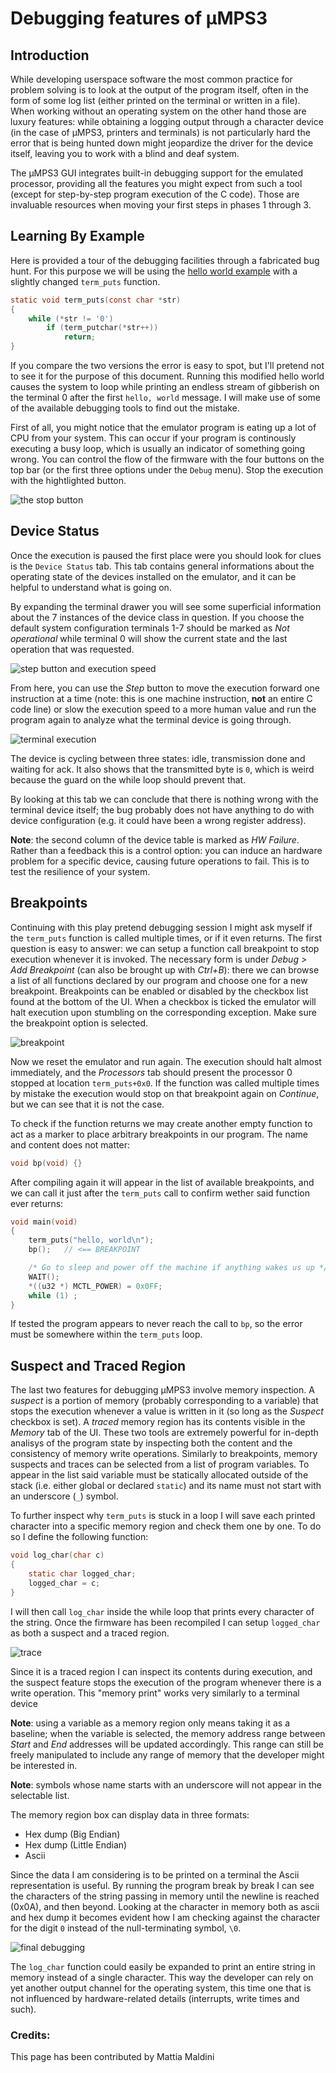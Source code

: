 # Debugging features of µMPS3

## Introduction

While developing userspace software the most common practice for problem solving is to look at the output of the program itself, often in the form of some log list (either printed on the terminal or written in a file). When working without an operating system on the other hand those are luxury features: while obtaining a logging output through a character device (in the case of µMPS3, printers and terminals) is not particularly hard the error that is being hunted down might jeopardize the driver for the device itself, leaving you to work with a blind and deaf system.

The µMPS3 GUI integrates built-in debugging support for the emulated processor, providing all the features you might expect from such a tool (except for step-by-step program execution of the C code). Those are invaluable resources when moving your first steps in phases 1 through 3.

## Learning By Example

Here is provided a tour of the debugging facilities through a fabricated bug hunt. For this purpose we will be using the [hello world example](/education/tutorials/umps/examples/hello-world.tar.gz ':ignore') with a slightly changed `term_puts` function.

```C
static void term_puts(const char *str)
{
	while (*str != '0')
		if (term_putchar(*str++))
			return;
}
```

If you compare the two versions the error is easy to spot, but I'll pretend not to see it for the purpose of this document.
Running this modified hello world causes the system to loop while printing an endless stream of gibberish on the terminal 0 after the first `hello, world` message. I will make use of some of the available debugging tools to find out the mistake.

First of all, you might notice that the emulator program is eating up a lot of CPU from your system. This can occur if your program is continously executing a busy loop, which is usually an indicator of something going wrong. You can control the flow of the firmware with the four buttons on the top bar (or the first three options under the `Debug` menu). Stop the execution with the hightlighted button.

![the stop button](pictures/stop.png "Stop execution")

## Device Status

Once the execution is paused the first place were you should look for clues is the `Device Status` tab. This tab contains general informations about the operating state of the devices installed on the emulator, and it can be helpful to understand what is going on.

By expanding the terminal drawer you will see some superficial information about the 7 instances of the device class in question. If you choose the default system configuration terminals 1-7 should be marked as *Not operational* while terminal 0 will show the current state and the last operation that was requested.

![step button and execution speed](pictures/speed.png "Step button and execution speed")

From here, you can use the *Step* button to move the execution forward one instruction at a time (note: this is one machine instruction, **not** an entire C code line) or slow the execution speed to a more human value and run the program again to analyze what the terminal device is going through.

![terminal execution](pictures/terminal.gif "The terminal at work")

The device is cycling between three states: idle, transmission done and waiting for ack. It also shows that the transmitted byte is `0`, which is weird because the guard on the while loop should prevent that.

By looking at this tab we can conclude that there is nothing wrong with the terminal device itself; the bug probably does not have anything to do with device configuration (e.g. it could have been a wrong register address).

**Note**: the second column of the device table is marked as *HW Failure*. Rather than a feedback this is a control option: you can induce an hardware problem for a specific device, causing future operations to fail. This is to test the resilience of your system.

## Breakpoints

Continuing with this play pretend debugging session I might ask myself if the `term_puts` function is called multiple times, or if it even returns.
The first question is easy to answer: we can setup a function call breakpoint to stop execution whenever it is invoked. The necessary form is under *Debug > Add Breakpoint* (can also be brought up with *Ctrl+B*): there we can browse a list of all functions declared by our program and choose one for a new breakpoint.
Breakpoints can be enabled or disabled by the checkbox list found at the bottom of the UI. When a checkbox is ticked the emulator will halt execution upon stumbling on the corresponding exception. Make sure the breakpoint option is selected.

![breakpoint](pictures/breakpoint.png "breakpoint")

Now we reset the emulator and run again. The execution should halt almost immediately, and the *Processors* tab should present the processor 0 stopped at location `term_puts+0x0`. If the function was called multiple times by mistake the execution would stop on that breakpoint again on *Continue*, but we can see that it is not the case.

To check if the function returns we may create another empty function to act as a marker to place arbitrary breakpoints in our program. The name and content does not matter:

```C
void bp(void) {}
```

After compiling again it will appear in the list of available breakpoints, and we can call it just after the `term_puts` call to confirm wether said function ever returns:

```C
void main(void)
{
	term_puts("hello, world\n");
    bp();   // <== BREAKPOINT

	/* Go to sleep and power off the machine if anything wakes us up */
	WAIT();
	*((u32 *) MCTL_POWER) = 0x0FF;
	while (1) ;
}
```

If tested the program appears to never reach the call to `bp`, so the error must be somewhere within the `term_puts` loop.

## Suspect and Traced Region

The last two features for debugging µMPS3 involve memory inspection. A *suspect* is a portion of memory (probably corresponding to a variable) that stops the execution whenever a value is written in it (so long as the *Suspect* checkbox is set). A *traced* memory region has its contents visible in the *Memory* tab of the UI.
These two tools are extremely powerful for in-depth analisys of the program state by inspecting both the content and the consistency of memory write operations. 
Similarly to breakpoints, memory suspects and traces can be selected from a list of program variables. To appear in the list said variable must be statically allocated outside of the stack (i.e. either global or declared `static`) and its name must not start with an underscore (`_`) symbol.

To further inspect why `term_puts` is stuck in a loop I will save each printed character into a specific memory region and check them one by one. To do so I define the following function:

```C
void log_char(char c)
{
    static char logged_char;
    logged_char = c;
}
```

I will then call `log_char` inside the while loop that prints every character of the string. Once the firmware has been recompiled I can setup `logged_char` as both a suspect and a traced region.

![trace](pictures/trace.png "Traced region")

Since it is a traced region I can inspect its contents during execution, and the suspect feature stops the execution of the program whenever there is a write operation. This "memory print" works very similarly to a terminal device

**Note**: using a variable as a memory region only means taking it as a baseline; when the variable is selected, the memory address range between *Start* and *End* addresses will be updated accordingly. This range can still be freely manipulated to include any range of memory that the developer might be interested in.

**Note**: symbols whose name starts with an underscore will not appear in the selectable list.

The memory region box can display data in three formats: 

- Hex dump (Big Endian)
- Hex dump (Little Endian)
- Ascii

Since the data I am considering is to be printed on a terminal the Ascii representation is useful. By running the program break by break I can see the characters of the string passing in memory until the newline is reached (0x0A), and then beyond. Looking at the character in memory both as ascii and hex dump it becomes evident how I am checking against the character for the digit `0` instead of the null-terminating symbol, `\0`.

![final debugging](pictures/debug.gif "Final debugging")

The `log_char` function could easily be expanded to print an entire string in memory instead of a single character. This way the developer can rely on yet another output channel for the operating system, this time one that is not influenced by hardware-related details (interrupts, write times and such).

### Credits:
This page has been contributed by Mattia Maldini
